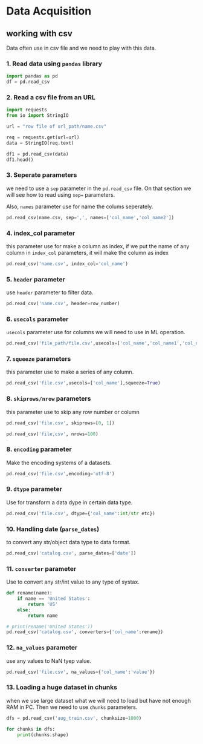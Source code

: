 # Data Acquisition

## working with csv
Data often use in csv file and we need to play with this data.
### 1. **Read data using ```pandas``` library**
```python
import pandas as pd
df = pd.read_csv
```
### 2. **Read a csv file from an URL**
```python
import requests
from io import StringIO

url = "row file of url_path/name.csv"

req = requests.get(url=url)
data = StringIO(req.text)

df1 = pd.read_csv(data)
df1.head()
```
### 3. **Seperate parameters**

we need to use a ```sep``` parameter in the ```pd.read_csv``` file. On that section we will see how to read using ```sep=``` parameters.

Also, ```names``` parameter use for name the colums seperately.

```python
pd.read_csv(name.csv, sep=',', names=['col_name','col_name2'])
```
### 4. **index_col** parameter

this parameter use for make a column as index, if we put the name of any column in ```index_col``` parameters, it will make the column as index

```python
pd.read_csv('name.csv', index_col='col_name')
```
### 5. **```header``` parameter**

use ```header``` parameter to filter data. 
```python
pd.read_csv('name.csv', header=row_number)
```
### 6. **```usecols``` parameter**

```usecols``` parameter use for columns we will need to use in ML operation.
```python
pd.read_csv('file_path/file.csv',usecols=['col_name','col_name1','col_name2'])
```
### 7. **```squeeze```** parameters 

this parameter use to make a series of any column.
```python
pd.read_csv('file.csv',usecols=['col_name'],squeeze=True)
```
### 8. ```skiprows/nrow``` parameters

this parameter use to skip any row number or column

```python
pd.read_csv('file.csv', skiprows=[0, 1])

pd.read_csv('file,csv', nrows=100)
```
### 8. **```encoding```** parameter

Make the encoding systems of a datasets.

```python
pd.read_csv('file.csv',encoding='utf-8')
```
### 9. **```dtype```** parameter

Use for transform a data dype in certain data type. 
```python
pd.read_csv('file.csv', dtype={'col_name':int/str etc})
```
### 10. **Handling date (```parse_dates```)**

to convert any str/object data type to data format. 
```python
pd.read_csv('catalog.csv', parse_dates=['date'])
```
### 11. **```converter```** parameter

Use to convert any str/int value to any type of systax. 
```python
def rename(name):
    if name == 'United States':
        return 'US'
    else:
        return name

# print(rename('United States'))
pd.read_csv('catalog.csv', converters={'col_name':rename})
```
### 12. **```na_values``` parameter**

use any values to NaN tyep value. 
```python
pd.read_csv('file.csv', na_values={'col_name':'value'})
```

### 13. **Loading a huge dataset in chunks**

when we use large dataset what we will need to load but have not enough RAM in PC. Then we need to use ```chunks``` parameters. 
```python
dfs = pd.read_csv('aug_train.csv', chunksize=1000)

for chunks in dfs:
    print(chunks.shape)
```

